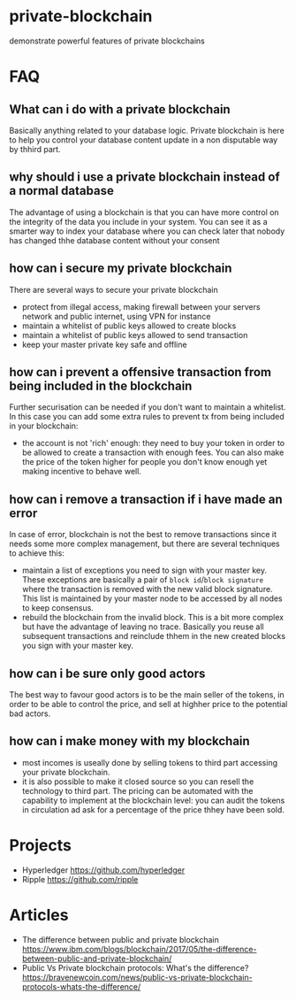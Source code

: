 # private-blockchain
demonstrate powerful features of private blockchains

# FAQ

## What can i do with a private blockchain
Basically anything related to your database logic. Private blockchain is here to help you control your database content update in a non disputable way by thhird part.

## why should i use a private blockchain instead of a normal database
The advantage of using a blockchain is that you can have more control on the integrity of the data you include in your system. You can see it as a smarter way to index your database where you can check later that nobody has changed thhe database content without your consent

## how can i secure my private blockchain
There are several ways to secure your private blockchain
- protect from illegal access, making firewall between your servers network and public internet, using VPN for instance
- maintain a whitelist of public keys allowed to create blocks
- maintain a whitelist of public keys allowed to send transaction
- keep your master private key safe and offline

## how can i prevent a offensive transaction from being included in the blockchain
Further securisation can be needed if you don't want to maintain a whitelist. In this case you can add some extra rules to prevent tx from being included in your blockchain:
- the account is not 'rich' enough: they need to buy your token in order to be allowed to create a transaction with enough fees. You can also make the price of the token higher for people you don't know enough yet making incentive to behave well.


## how can i remove a transaction if i have made an error
In case of error, blockchain is not the best to remove transactions since it needs some more complex management, but there are several techniques to achieve this:
- maintain a list of exceptions you need to sign with your master key. These exceptions are basically a pair of `block id`/`block signature` where the transaction is removed with the new valid block signature. This list is maintained by your master node to be accessed by all nodes to keep consensus.
- rebuild the blockchain from the invalid block. This is a bit more complex but have the advantage of leaving no trace. Basically you reuse all subsequent transactions and reinclude thhem in the new created blocks you sign with your master key.


## how can i be sure only good actors
The best way to favour good actors is to be the main seller of the tokens, in order to be able to control the price, and sell at highher price to the potential bad actors.

## how can i make money with my blockchain
- most incomes is useally done by selling tokens to third part accessing your private blockchain.
- it is also possible to make it closed source so you can resell the technology to third part. The pricing can be automated with the capability to implement at the blockchain level: you can audit the tokens in circulation ad ask for a percentage of the price thhey have been sold.


# Projects
- Hyperledger https://github.com/hyperledger
- Ripple https://github.com/ripple

# Articles
- The difference between public and private blockchain https://www.ibm.com/blogs/blockchain/2017/05/the-difference-between-public-and-private-blockchain/
- Public Vs Private blockchain protocols: What's the difference?
https://bravenewcoin.com/news/public-vs-private-blockchain-protocols-whats-the-difference/


